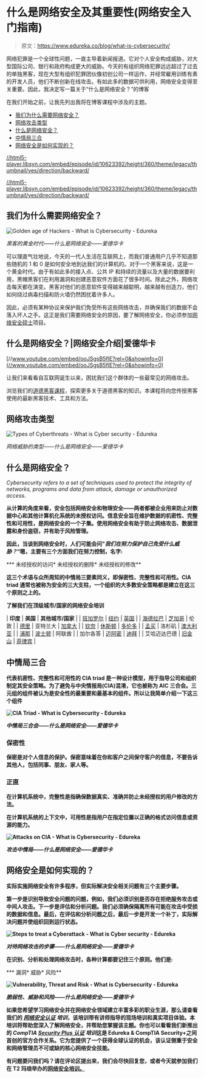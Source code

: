 # 什么是网络安全及其重要性(网络安全入门指南)

> 原文：<https://www.edureka.co/blog/what-is-cybersecurity/>

网络犯罪是一个全球性问题，一直主导着新闻报道。它对个人安全构成威胁，对大型国际公司、银行和政府构成更大的威胁。今天的有组织网络犯罪远远超过了过去的单独黑客，现在大型有组织犯罪团伙像初创公司一样运作，并经常雇用训练有素的开发人员，他们不断创新在线攻击。有如此多的数据可供利用，网络安全变得至关重要。因此，我决定写一篇关于“什么是网络安全？”的博客

在我们开始之前，让我先列出我将在博客课程中涉及的主题。

*   [我们为什么需要网络安全？](#why)
*   [网络攻击类型](#type)
*   [什么是网络安全？](#what)
*   [中情局三合](#cia)
*   [网络安全是如何实现的？](#how)

[//html5-player.libsyn.com/embed/episode/id/10623392/height/360/theme/legacy/thumbnail/yes/direction/backward/](//html5-player.libsyn.com/embed/episode/id/10623392/height/360/theme/legacy/thumbnail/yes/direction/backward/)

[//html5-player.libsyn.com/embed/episode/id/10623392/height/360/theme/legacy/thumbnail/yes/direction/backward/](//html5-player.libsyn.com/embed/episode/id/10623392/height/360/theme/legacy/thumbnail/yes/direction/backward/)

## **我们为什么需要网络安全？**

![Golden age of Hackers - What is Cybersecurity - Edureka](img/8c618218c2676db9f45f4c2e5e8f9e18.png)

*黑客的黄金时代——什么是网络安全——爱德华卡*

可以理直气壮地说，今天的一代人生活在互联网上，而我们普通用户几乎不知道那些随机的 1 和 0 是如何安全地到达我们的计算机的。对于一个黑客来说，这是一个黄金时代。由于有如此多的接入点、公共 IP 和持续的流量以及大量的数据要利用，黑帽黑客们在利用漏洞和创建恶意软件方面花了很多时间。除此之外，网络攻击每天都在演变。黑客对他们的恶意软件变得越来越聪明，越来越有创造力，他们如何绕过病毒扫描和防火墙仍然困扰着许多人。

因此，必须有某种协议来保护我们免受所有这些网络攻击，并确保我们的数据不会落入坏人之手。这正是我们需要网络安全的原因，要了解网络安全，你必须参加[网络安全硕士](https://www.edureka.co/masters-program/cybersecurity-training)项目。

## **什么是网络安全？|网络安全介绍|爱德华卡**

[//www.youtube.com/embed/ooJSgsB5fIE?rel=0&showinfo=0](//www.youtube.com/embed/ooJSgsB5fIE?rel=0&showinfo=0)

让我们来看看自互联网诞生以来，困扰我们这个群体的一些最常见的网络攻击。

浏览我们的[道德黑客课程](https://www.edureka.co/ceh-ethical-hacking-certification-course)，探索更多关于道德黑客的知识。本课程将向您传授黑客使用的最新黑客技术、工具和方法。

## **网络攻击类型**

![Types of Cyberthreats - What is Cyber security - Edureka](img/a50d4d25e28dc102d69950728fc6da81.png)

*网络威胁的类型——什么是网络安全——爱德华卡*

## **什么是网络安全？**

*Cybersecurity refers to a set of techniques used to protect the integrity of networks, programs and data from attack, damage or unauthorized access.*

**从计算的角度来看，安全包括网络安全和物理安全——两者都被企业用来防止对数据中心和其他计算机化系统的未授权访问。信息安全旨在维护数据的机密性、完整性和可用性，是网络安全的一个子集。使用网络安全有助于防止网络攻击、数据泄露和身份盗窃，并有助于风险管理。**

**因此，当谈到网络安全时，人们可能会问"*我们在努力保护自己免受什么威胁？*“嗯，主要有三个方面我们在努力控制，名字:**

***   未经授权的访问*   未经授权的删除*   未经授权的修改**

**这三个术语与众所周知的中情局三要素同义，即保密性、完整性和可用性。CIA triad 通常也被称为安全的三大支柱，一个组织的大多数安全策略都是建立在这三个原则之上的。**

****了解我们在顶级城市/国家的网络安全培训****

| **印度** | **美国** | **其他城市/国家** |
| [班加罗尔](https://www.edureka.co/cybersecurity-certification-training-bangalore) | [纽约](https://www.edureka.co/cybersecurity-certification-training-new-york-city) | [英国](https://www.edureka.co/cybersecurity-certification-training-uk) |
| [海德拉巴](https://www.edureka.co/cybersecurity-certification-training-hyderabad) | [芝加哥](https://www.edureka.co/cybersecurity-certification-training-chicago) | 伦敦 |
| [德里](https://www.edureka.co/cybersecurity-certification-training-delhi) | 亚特兰大 | [加拿大](https://www.edureka.co/cybersecurity-certification-training-canada) |
| [钦奈](https://www.edureka.co/cybersecurity-certification-training-chennai) | [休斯顿](https://www.edureka.co/cybersecurity-certification-training-houston) | [多伦多](https://www.edureka.co/cybersecurity-certification-training-toronto) |
| [孟买](https://www.edureka.co/cybersecurity-certification-training-mumbai) | 洛杉矶 | [澳大利亚](https://www.edureka.co/cybersecurity-certification-training-australia) |
| [浦那](https://www.edureka.co/cybersecurity-certification-training-pune) | [波士顿](https://www.edureka.co/cybersecurity-certification-training-boston) | 阿联酋 |
| 加尔各答 | [迈阿密](https://www.edureka.co/cybersecurity-certification-training-miami) | [迪拜](https://www.edureka.co/cybersecurity-certification-training-dubai) |
| 艾哈迈达巴德 | [旧金山](https://www.edureka.co/cybersecurity-certification-training-san-francisco) | [菲律宾](https://www.edureka.co/cybersecurity-certification-training-philippines) |

## ****中情局三合****

**代表机密性、完整性和可用性的 CIA triad 是一种设计模型，用于指导公司和组织制定其安全策略。为了避免与中央情报局(CIA)混淆，它也被称为 AIC 三合会。三元组的组件被认为是安全性的最重要和最基本的组件。所以让我简单介绍一下这三个组件**

**![CIA Triad - What is Cybersecurity - Edureka](img/115c409c944ad91e9b69c7a28724b323.png)**

***中情局三合会——什么是网络安全——爱德华卡***

### ****保密性****

**保密是对个人信息的保护。保密意味着在你和客户之间保守客户的信息，不要告诉其他人，包括同事、朋友、家人等。**

### ****正直****

**在计算机系统中，完整性是指确保数据真实、准确并防止未经授权的用户修改的方法。**

**在计算机系统的上下文中，可用性是指用户在指定位置以正确的格式访问信息或资源的能力。**

**![Attacks on CIA - What is Cybersecurity - Edureka](img/3a13991172f89130748249eaa8127428.png)**

***攻击中情局——什么是网络安全——爱德华卡***

## ****网络安全是如何实现的？****

**实际实施网络安全有许多程序，但实际解决安全相关问题有三个主要步骤。**

**第一步是识别导致安全问题的问题，例如，我们必须识别是否存在拒绝服务攻击或中间人攻击。下一步是评估和分析问题。我们必须确保隔离所有可能在攻击中受损的数据和信息。最后，在评估和分析问题之后，最后一步是开发一个补丁，实际解决问题并使组织回到运行状态。**

**![Steps to treat a Cyberattack - What is Cyber security - Edureka](img/fd8150a88d1326e46ce26c6733db279e.png)**

***对待网络攻击的步骤——什么是网络安全——爱德华卡***

**在识别、分析和处理网络攻击时，各种计算都要记住三个原则。他们是:**

***   漏洞*   威胁*   风险**

**![Vulnerability, Threat and Risk - What is Cybersecurity - Edureka](img/fe02a344e115409b2bed8a7bb0828e13.png)**

***脆弱性、威胁和风险——什么是网络安全——爱德华卡***

**如果您希望学习网络安全并在网络安全领域建立丰富多彩的职业生涯，那么请查看我们的 ***[网络安全认证](https://www.edureka.co/cybersecurity-certification-training)** 培训*，该培训带有讲师指导的现场培训和真实项目体验。本培训将帮助您深入了解网络安全，并帮助您掌握该主题。你也可以看看我们新推出的 ***CompTIA [Security Plus 认证](https://www.edureka.co/comptia-security-plus-certification-training)** 培训*这是 Edureka & CompTIA Security+之间首创的官方合作关系。它为您提供了一个获得全球认证的机会，该认证侧重于安全和网络管理员不可或缺的核心网络安全技能。**

**有问题要问我们吗？请在评论区提出来，我们会尽快回复您，或者今天就参加我们在 T2 玛琅举办的[网络安全培训。](https://www.edureka.co/cybersecurity-certification-training-malang)**
